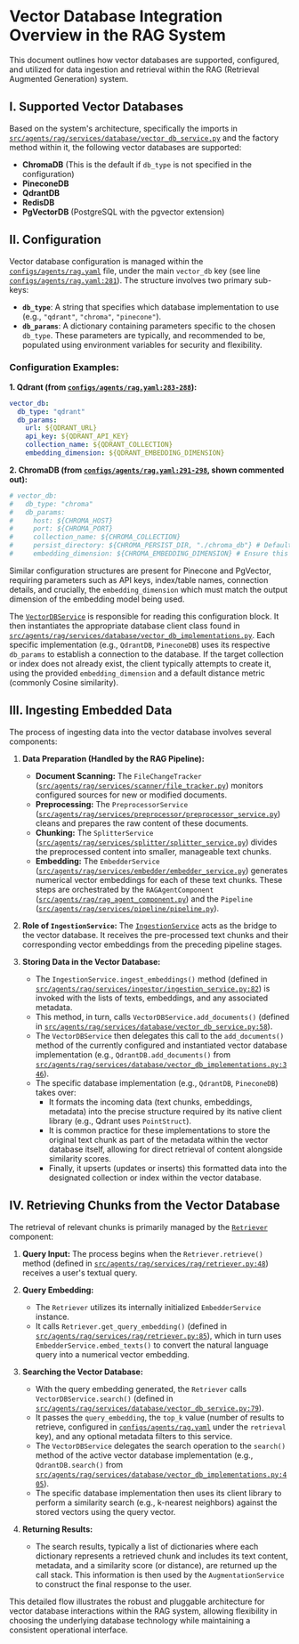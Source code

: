 # Vector Database Integration Overview in the RAG System

This document outlines how vector databases are supported, configured, and utilized for data ingestion and retrieval within the RAG (Retrieval Augmented Generation) system.

## I. Supported Vector Databases

Based on the system's architecture, specifically the imports in [`src/agents/rag/services/database/vector_db_service.py`](src/agents/rag/services/database/vector_db_service.py:8-14) and the factory method within it, the following vector databases are supported:

*   **ChromaDB** (This is the default if `db_type` is not specified in the configuration)
*   **PineconeDB**
*   **QdrantDB**
*   **RedisDB**
*   **PgVectorDB** (PostgreSQL with the pgvector extension)

## II. Configuration

Vector database configuration is managed within the [`configs/agents/rag.yaml`](configs/agents/rag.yaml) file, under the main `vector_db` key (see line [`configs/agents/rag.yaml:281`](configs/agents/rag.yaml:281)). The structure involves two primary sub-keys:

*   **`db_type`**: A string that specifies which database implementation to use (e.g., `"qdrant"`, `"chroma"`, `"pinecone"`).
*   **`db_params`**: A dictionary containing parameters specific to the chosen `db_type`. These parameters are typically, and recommended to be, populated using environment variables for security and flexibility.

### Configuration Examples:

**1. Qdrant (from [`configs/agents/rag.yaml:283-288`](configs/agents/rag.yaml:283)):**
```yaml
vector_db:
  db_type: "qdrant"
  db_params:
    url: ${QDRANT_URL}
    api_key: ${QDRANT_API_KEY}
    collection_name: ${QDRANT_COLLECTION}
    embedding_dimension: ${QDRANT_EMBEDDING_DIMENSION}
```

**2. ChromaDB (from [`configs/agents/rag.yaml:291-298`](configs/agents/rag.yaml:291), shown commented out):**
```yaml
# vector_db:
#   db_type: "chroma"
#   db_params:
#     host: ${CHROMA_HOST}
#     port: ${CHROMA_PORT}
#     collection_name: ${CHROMA_COLLECTION}
#     persist_directory: ${CHROMA_PERSIST_DIR, "./chroma_db"} # Default path if env var not set
#     embedding_dimension: ${CHROMA_EMBEDDING_DIMENSION} # Ensure this matches your embedding model
```

Similar configuration structures are present for Pinecone and PgVector, requiring parameters such as API keys, index/table names, connection details, and crucially, the `embedding_dimension` which must match the output dimension of the embedding model being used.

The [`VectorDBService`](src/agents/rag/services/database/vector_db_service.py) is responsible for reading this configuration block. It then instantiates the appropriate database client class found in [`src/agents/rag/services/database/vector_db_implementations.py`](src/agents/rag/services/database/vector_db_implementations.py). Each specific implementation (e.g., `QdrantDB`, `PineconeDB`) uses its respective `db_params` to establish a connection to the database. If the target collection or index does not already exist, the client typically attempts to create it, using the provided `embedding_dimension` and a default distance metric (commonly Cosine similarity).

## III. Ingesting Embedded Data

The process of ingesting data into the vector database involves several components:

1.  **Data Preparation (Handled by the RAG Pipeline):**
    *   **Document Scanning:** The `FileChangeTracker` ([`src/agents/rag/services/scanner/file_tracker.py`](src/agents/rag/services/scanner/file_tracker.py)) monitors configured sources for new or modified documents.
    *   **Preprocessing:** The `PreprocessorService` ([`src/agents/rag/services/preprocessor/preprocessor_service.py`](src/agents/rag/services/preprocessor/preprocessor_service.py)) cleans and prepares the raw content of these documents.
    *   **Chunking:** The `SplitterService` ([`src/agents/rag/services/splitter/splitter_service.py`](src/agents/rag/services/splitter/splitter_service.py)) divides the preprocessed content into smaller, manageable text chunks.
    *   **Embedding:** The `EmbedderService` ([`src/agents/rag/services/embedder/embedder_service.py`](src/agents/rag/services/embedder/embedder_service.py)) generates numerical vector embeddings for each of these text chunks.
    These steps are orchestrated by the `RAGAgentComponent` ([`src/agents/rag/rag_agent_component.py`](src/agents/rag/rag_agent_component.py)) and the `Pipeline` ([`src/agents/rag/services/pipeline/pipeline.py`](src/agents/rag/services/pipeline/pipeline.py)).

2.  **Role of `IngestionService`:**
    The [`IngestionService`](src/agents/rag/services/ingestor/ingestion_service.py) acts as the bridge to the vector database. It receives the pre-processed text chunks and their corresponding vector embeddings from the preceding pipeline stages.

3.  **Storing Data in the Vector Database:**
    *   The `IngestionService.ingest_embeddings()` method (defined in [`src/agents/rag/services/ingestor/ingestion_service.py:82`](src/agents/rag/services/ingestor/ingestion_service.py:82)) is invoked with the lists of texts, embeddings, and any associated metadata.
    *   This method, in turn, calls `VectorDBService.add_documents()` (defined in [`src/agents/rag/services/database/vector_db_service.py:58`](src/agents/rag/services/database/vector_db_service.py:58)).
    *   The `VectorDBService` then delegates this call to the `add_documents()` method of the currently configured and instantiated vector database implementation (e.g., `QdrantDB.add_documents()` from [`src/agents/rag/services/database/vector_db_implementations.py:346`](src/agents/rag/services/database/vector_db_implementations.py:346)).
    *   The specific database implementation (e.g., `QdrantDB`, `PineconeDB`) takes over:
        *   It formats the incoming data (text chunks, embeddings, metadata) into the precise structure required by its native client library (e.g., Qdrant uses `PointStruct`).
        *   It is common practice for these implementations to store the original text chunk as part of the metadata within the vector database itself, allowing for direct retrieval of content alongside similarity scores.
        *   Finally, it upserts (updates or inserts) this formatted data into the designated collection or index within the vector database.

## IV. Retrieving Chunks from the Vector Database

The retrieval of relevant chunks is primarily managed by the [`Retriever`](src/agents/rag/services/rag/retriever.py) component:

1.  **Query Input:** The process begins when the `Retriever.retrieve()` method (defined in [`src/agents/rag/services/rag/retriever.py:48`](src/agents/rag/services/rag/retriever.py:48)) receives a user's textual query.

2.  **Query Embedding:**
    *   The `Retriever` utilizes its internally initialized `EmbedderService` instance.
    *   It calls `Retriever.get_query_embedding()` (defined in [`src/agents/rag/services/rag/retriever.py:85`](src/agents/rag/services/rag/retriever.py:85)), which in turn uses `EmbedderService.embed_texts()` to convert the natural language query into a numerical vector embedding.

3.  **Searching the Vector Database:**
    *   With the query embedding generated, the `Retriever` calls `VectorDBService.search()` (defined in [`src/agents/rag/services/database/vector_db_service.py:79`](src/agents/rag/services/database/vector_db_service.py:79)).
    *   It passes the `query_embedding`, the `top_k` value (number of results to retrieve, configured in [`configs/agents/rag.yaml`](configs/agents/rag.yaml) under the `retrieval` key), and any optional metadata filters to this service.
    *   The `VectorDBService` delegates the search operation to the `search()` method of the active vector database implementation (e.g., `QdrantDB.search()` from [`src/agents/rag/services/database/vector_db_implementations.py:405`](src/agents/rag/services/database/vector_db_implementations.py:405)).
    *   The specific database implementation then uses its client library to perform a similarity search (e.g., k-nearest neighbors) against the stored vectors using the query vector.

4.  **Returning Results:**
    *   The search results, typically a list of dictionaries where each dictionary represents a retrieved chunk and includes its text content, metadata, and a similarity score (or distance), are returned up the call stack. This information is then used by the `AugmentationService` to construct the final response to the user.

This detailed flow illustrates the robust and pluggable architecture for vector database interactions within the RAG system, allowing flexibility in choosing the underlying database technology while maintaining a consistent operational interface.